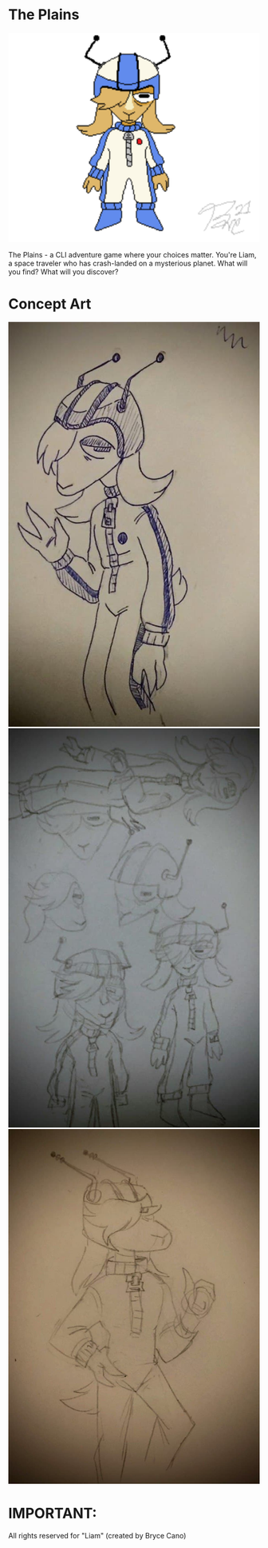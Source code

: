 # The Plains
![LiamArt](https://github.com/draumaz/plains/blob/main/art/liambody.png?raw=true?raw=true "Goat Boy")

The Plains - a CLI adventure game where your choices matter. You're Liam, a space traveler who has crash-landed on a mysterious planet. What will you find? What will you discover?

# Concept Art
![Concept3](https://github.com/draumaz/plains/blob/main/art/concept3.jpg?raw=true?raw=true "Concept 3")
![Concept1](https://github.com/draumaz/plains/blob/main/art/concept1.jpg?raw=true?raw=true "Concept 1")
![Concept2](https://github.com/draumaz/plains/blob/main/art/concept2.jpg?raw=true?raw=true "Concept 2")

# IMPORTANT:
All rights reserved for "Liam" (created by Bryce Cano)

